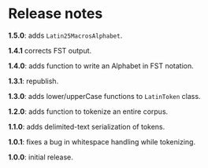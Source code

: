# Release notes


**1.5.0**:  adds `Latin25MacrosAlphabet`.

**1.4.1**   corrects FST output.

**1.4.0**:  adds function to write an Alphabet in FST notation.

**1.3.1**:  republish.


**1.3.0**:  adds lower/upperCase functions to `LatinToken` class.

**1.2.0**: adds function to tokenize an entire corpus.

**1.1.0**:  adds delimited-text serialization of tokens.

**1.0.1**:  fixes a bug in whitespace handling while tokenizing.

**1.0.0**:  initial release.
